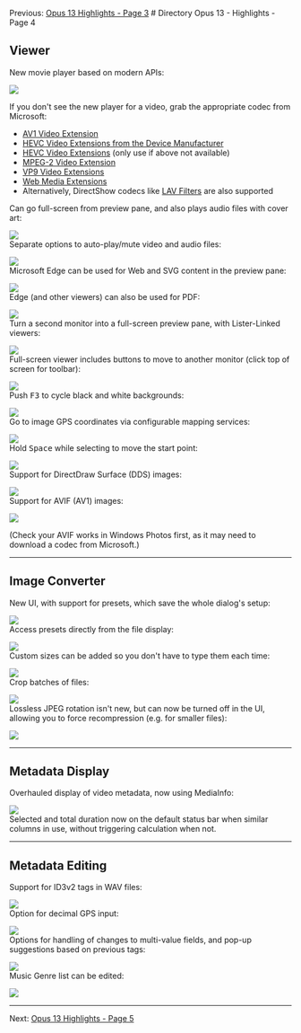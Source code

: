 Previous: [Opus 13 Highlights - Page 3](/Manual/release_history/opus13/page3.md) # Directory Opus 13 - Highlights - Page 4

## Viewer

New movie player based on modern APIs:

  ![](/Manual/images/release_history/viewer_video.png)

  If you don't see the new player for a video, grab the appropriate codec from Microsoft:

  - [AV1 Video Extension](https://www.microsoft.com/store/productid/9MVZQVXJBQ9V?ocid=pdpshare)
  - [HEVC Video Extensions from the Device Manufacturer](https://www.microsoft.com/store/productid/9N4WGH0Z6VHQ?ocid=pdpshare)
  - [HEVC Video Extensions](https://www.microsoft.com/store/productid/9NMZLZ57R3T7?ocid=pdpshare) (only use if above not available)
  - [MPEG-2 Video Extension](https://www.microsoft.com/store/productid/9N95Q1ZZPMH4?ocid=pdpshare)
  - [VP9 Video Extensions](https://www.microsoft.com/store/productid/9N4D0MSMP0PT?ocid=pdpshare)
  - [Web Media Extensions](https://www.microsoft.com/store/productid/9N5TDP8VCMHS?ocid=pdpshare)
  - Alternatively, DirectShow codecs like [LAV Filters](https://github.com/Nevcairiel/LAVFilters/releases) are also supported

  
Can go full-screen from preview pane, and also plays audio files with cover art:

  ![](/Manual/images/release_history/viewer_audio.png)  
Separate options to auto-play/mute video and audio files:

  ![](/Manual/images/release_history/viewer_vidopts.png)  
Microsoft Edge can be used for Web and SVG content in the preview pane:

  ![](/Manual/images/release_history/viewer_edge_web.png)  
Edge (and other viewers) can also be used for PDF:

  ![](/Manual/images/release_history/viewer_edge_pdf.png)  
Turn a second monitor into a full-screen preview pane, with Lister-Linked viewers:

  ![](/Manual/images/release_history/viewer_listerlinked.gif)  
Full-screen viewer includes buttons to move to another monitor (click top of screen for toolbar):

  ![](/Manual/images/release_history/viewer_nextmon.png)  
Push <kbd>F3</kbd> to cycle black and white backgrounds:

  ![](/Manual/images/release_history/viewer_bgcol.gif)  
Go to image GPS coordinates via configurable mapping services:

  ![](/Manual/images/release_history/viewer_gps.png)  
Hold <kbd>Space</kbd> while selecting to move the start point:

  ![](/Manual/images/release_history/viewer_selorig.gif)  
Support for DirectDraw Surface (DDS) images:

  ![](/Manual/images/release_history/viewer_dds.png)  
Support for AVIF (AV1) images:

  ![](/Manual/images/release_history/viewer_avif.png)

(Check your AVIF works in Windows Photos first, as it may need to download a codec from Microsoft.)  

------------------------------------------------------------------------

## Image Converter

New UI, with support for presets, which save the whole dialog's setup:

  ![](/Manual/images/release_history/imgconv_ui.png)  
Access presets directly from the file display:

  ![](/Manual/images/release_history/imageconf_presetctx.png)  
Custom sizes can be added so you don't have to type them each time:

  ![](/Manual/images/release_history/imageconf_resize_presets.png)  
Crop batches of files:

  ![](/Manual/images/release_history/imgconv_crop.png)  
Lossless JPEG rotation isn't new, but can now be turned off in the UI, allowing you to force recompression (e.g. for smaller files):

  ![](/Manual/images/release_history/imgconv_losslessjpg.png)  

------------------------------------------------------------------------

## Metadata Display

Overhauled display of video metadata, now using MediaInfo:

  ![](/Manual/images/release_history/meta_video.png)  
Selected and total duration now on the default status bar when similar columns in use, without triggering calculation when not.  
  
----

## Metadata Editing

Support for ID3v2 tags in WAV files:

  ![](/Manual/images/release_history/meta_wav_id3.png)  
Option for decimal GPS input:

  ![](/Manual/images/release_history/meta_decgps.png)  
Options for handling of changes to multi-value fields, and pop-up suggestions based on previous tags:

  ![](/Manual/images/release_history/metaedit_prefs.png)  
Music Genre list can be edited:

  ![](/Manual/images/release_history/metaedit_genres.png)  

------------------------------------------------------------------------

Next: [Opus 13 Highlights - Page 5](/Manual/release_history/opus13/page5.md)
